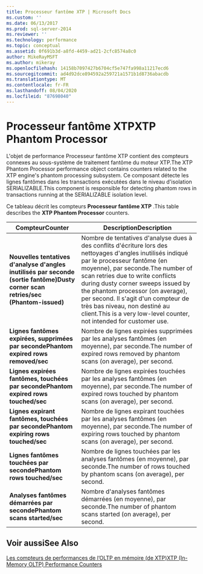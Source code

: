 ```yaml
---
title: Processeur fantôme XTP | Microsoft Docs
ms.custom: ''
ms.date: 06/13/2017
ms.prod: sql-server-2014
ms.reviewer: ''
ms.technology: performance
ms.topic: conceptual
ms.assetid: 0f691b3d-a8fd-4459-ad21-2cfc8574a8c0
author: MikeRayMSFT
ms.author: mikeray
ms.openlocfilehash: 14158b7097427b6704cf5e747fa998a11217ecd6
ms.sourcegitcommit: ad4d92dce894592a259721a1571b1d8736abacdb
ms.translationtype: MT
ms.contentlocale: fr-FR
ms.lasthandoff: 08/04/2020
ms.locfileid: "87698040"
---
```

# <a name="xtp-phantom-processor"></a><span data-ttu-id="6be0d-102">Processeur fantôme XTP</span><span class="sxs-lookup"><span data-stu-id="6be0d-102">XTP Phantom Processor</span></span>
  <span data-ttu-id="6be0d-103">L'objet de performance Processeur fantôme XTP contient des compteurs connexes au sous-système de traitement fantôme du moteur XTP.</span><span class="sxs-lookup"><span data-stu-id="6be0d-103">The XTP Phantom Processor performance object contains counters related to the XTP engine's phantom processing subsystem.</span></span> <span data-ttu-id="6be0d-104">Ce composant détecte les lignes fantômes dans les transactions exécutées dans le niveau d'isolation SERIALIZABLE.</span><span class="sxs-lookup"><span data-stu-id="6be0d-104">This component is responsible for detecting phantom rows in transactions running at the SERIALIZABLE isolation level.</span></span>  
  
 <span data-ttu-id="6be0d-105">Ce tableau décrit les compteurs **Processeur fantôme XTP** .</span><span class="sxs-lookup"><span data-stu-id="6be0d-105">This table describes the **XTP Phantom Processor** counters.</span></span>  
  
|<span data-ttu-id="6be0d-106">Compteur</span><span class="sxs-lookup"><span data-stu-id="6be0d-106">Counter</span></span>|<span data-ttu-id="6be0d-107">Description</span><span class="sxs-lookup"><span data-stu-id="6be0d-107">Description</span></span>|  
|-------------|-----------------|  
|<span data-ttu-id="6be0d-108">**Nouvelles tentatives d'analyse d'angles inutilisés par seconde (sortie fantôme)**</span><span class="sxs-lookup"><span data-stu-id="6be0d-108">**Dusty corner scan retries/sec (Phantom-issued)**</span></span>|<span data-ttu-id="6be0d-109">Nombre de tentatives d'analyse dues à des conflits d'écriture lors des nettoyages d'angles inutilisés indiqué par le processeur fantôme (en moyenne), par seconde.</span><span class="sxs-lookup"><span data-stu-id="6be0d-109">The number of scan retries due to write conflicts during dusty corner sweeps issued by the phantom processor (on average), per second.</span></span> <span data-ttu-id="6be0d-110">Il s'agit d'un compteur de très bas niveau, non destiné au client.</span><span class="sxs-lookup"><span data-stu-id="6be0d-110">This is a very low-level counter, not intended for customer use.</span></span>|  
|<span data-ttu-id="6be0d-111">**Lignes fantômes expirées, supprimées par seconde**</span><span class="sxs-lookup"><span data-stu-id="6be0d-111">**Phantom expired rows removed/sec**</span></span>|<span data-ttu-id="6be0d-112">Nombre de lignes expirées supprimées par les analyses fantômes (en moyenne), par seconde.</span><span class="sxs-lookup"><span data-stu-id="6be0d-112">The number of expired rows removed by phantom scans (on average), per second.</span></span>|  
|<span data-ttu-id="6be0d-113">**Lignes expirées fantômes, touchées par seconde**</span><span class="sxs-lookup"><span data-stu-id="6be0d-113">**Phantom expired rows touched/sec**</span></span>|<span data-ttu-id="6be0d-114">Nombre de lignes expirées touchées par les analyses fantômes (en moyenne), par seconde.</span><span class="sxs-lookup"><span data-stu-id="6be0d-114">The number of expired rows touched by phantom scans (on average), per second.</span></span>|  
|<span data-ttu-id="6be0d-115">**Lignes expirant fantômes, touchées par seconde**</span><span class="sxs-lookup"><span data-stu-id="6be0d-115">**Phantom expiring rows touched/sec**</span></span>|<span data-ttu-id="6be0d-116">Nombre de lignes expirant touchées par les analyses fantômes (en moyenne), par seconde.</span><span class="sxs-lookup"><span data-stu-id="6be0d-116">The number of expiring rows touched by phantom scans (on average), per second.</span></span>|  
|<span data-ttu-id="6be0d-117">**Lignes fantômes touchées par seconde**</span><span class="sxs-lookup"><span data-stu-id="6be0d-117">**Phantom rows touched/sec**</span></span>|<span data-ttu-id="6be0d-118">Nombre de lignes touchées par les analyses fantômes (en moyenne), par seconde.</span><span class="sxs-lookup"><span data-stu-id="6be0d-118">The number of rows touched by phantom scans (on average), per second.</span></span>|  
|<span data-ttu-id="6be0d-119">**Analyses fantômes démarrées par seconde**</span><span class="sxs-lookup"><span data-stu-id="6be0d-119">**Phantom scans started/sec**</span></span>|<span data-ttu-id="6be0d-120">Nombre d'analyses fantômes démarrées (en moyenne), par seconde.</span><span class="sxs-lookup"><span data-stu-id="6be0d-120">The number of phantom scans started (on average), per second.</span></span>|  
  
## <a name="see-also"></a><span data-ttu-id="6be0d-121">Voir aussi</span><span class="sxs-lookup"><span data-stu-id="6be0d-121">See Also</span></span>  
 [<span data-ttu-id="6be0d-122">Les compteurs de performances de l’OLTP en mémoire &#40;de XTP&#41;</span><span class="sxs-lookup"><span data-stu-id="6be0d-122">XTP &#40;In-Memory OLTP&#41; Performance Counters</span></span>](../../integration-services/performance/performance-counters.md)  
  
  

